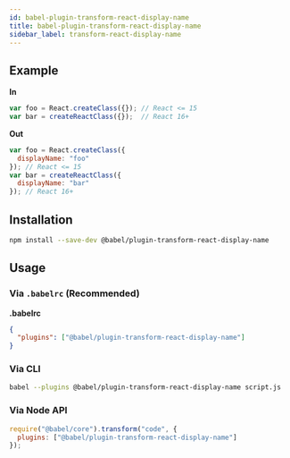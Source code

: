 ```yaml
---
id: babel-plugin-transform-react-display-name
title: babel-plugin-transform-react-display-name
sidebar_label: transform-react-display-name
---
```


## Example

**In**

```js
var foo = React.createClass({}); // React <= 15
var bar = createReactClass({});  // React 16+
```

**Out**

```js
var foo = React.createClass({
  displayName: "foo"
}); // React <= 15
var bar = createReactClass({
  displayName: "bar"
}); // React 16+
```

## Installation

```sh
npm install --save-dev @babel/plugin-transform-react-display-name
```

## Usage

### Via `.babelrc` (Recommended)

**.babelrc**

```json
{
  "plugins": ["@babel/plugin-transform-react-display-name"]
}
```

### Via CLI

```sh
babel --plugins @babel/plugin-transform-react-display-name script.js
```

### Via Node API

```javascript
require("@babel/core").transform("code", {
  plugins: ["@babel/plugin-transform-react-display-name"]
});
```

